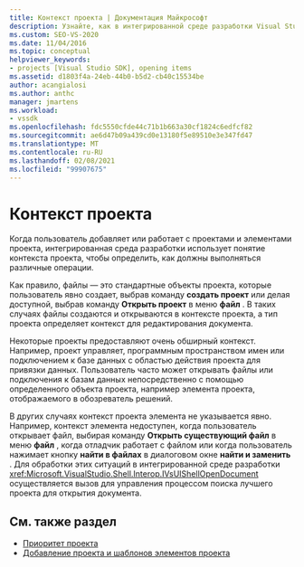 ```yaml
---
title: Контекст проекта | Документация Майкрософт
description: Узнайте, как в интегрированной среде разработки Visual Studio используется контекст проекта, чтобы определить, как выполнять операции, когда пользователь добавляет или обрабатывает проекты и элементы проекта.
ms.custom: SEO-VS-2020
ms.date: 11/04/2016
ms.topic: conceptual
helpviewer_keywords:
- projects [Visual Studio SDK], opening items
ms.assetid: d1803f4a-24eb-44b0-b5d2-cb40c15534be
author: acangialosi
ms.author: anthc
manager: jmartens
ms.workload:
- vssdk
ms.openlocfilehash: fdc5550cfde44c71b1b663a30cf1824c6edfcf82
ms.sourcegitcommit: ae6d47b09a439cd0e13180f5e89510e3e347fd47
ms.translationtype: MT
ms.contentlocale: ru-RU
ms.lasthandoff: 02/08/2021
ms.locfileid: "99907675"
---
```

# <a name="project-context"></a>Контекст проекта
Когда пользователь добавляет или работает с проектами и элементами проекта, интегрированная среда разработки использует понятие контекста проекта, чтобы определить, как должны выполняться различные операции.

 Как правило, файлы — это стандартные объекты проекта, которые пользователь явно создает, выбрав команду **создать проект** или делая доступной, выбрав команду **Открыть проект** в меню **файл** . В таких случаях файлы создаются и открываются в контексте проекта, а тип проекта определяет контекст для редактирования документа.

 Некоторые проекты предоставляют очень обширный контекст. Например, проект управляет, программным пространством имен или подключением к базе данных с областью действия проекта для привязки данных. Пользователь часто может открывать файлы или подключения к базам данных непосредственно с помощью определенного объекта проекта, например элемента проекта, отображаемого в обозреватель решений.

 В других случаях контекст проекта элемента не указывается явно. Например, контекст элемента недоступен, когда пользователь открывает файл, выбирая команду **Открыть существующий файл** в меню **файл** , когда отладчик работает с файлом или когда пользователь нажимает кнопку **найти в файлах** в диалоговом окне **найти и заменить** . Для обработки этих ситуаций в интегрированной среде разработки <xref:Microsoft.VisualStudio.Shell.Interop.IVsUIShellOpenDocument> осуществляется вызов для управления процессом поиска лучшего проекта для открытия документа.

## <a name="see-also"></a>См. также раздел
- [Приоритет проекта](../../extensibility/internals/project-priority.md)
- [Добавление проекта и шаблонов элементов проекта](../../extensibility/internals/adding-project-and-project-item-templates.md)
